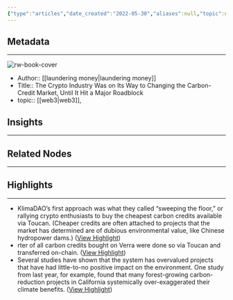 ```yaml
---
{"type":"articles","date_created":"2022-05-30","aliases":null,"topic":null,"url":"https://time.com/6181907/crypto-carbon-credits/","layout":null,"banner":null,"dg-publish":true,"tags":null,"permalink":"/300-biblio/200-articles/the-crypto-industry-was-on-its-way-to-changing-the-carbon-credit-market-until-it-hit-a-major-roadblock/","dgPassFrontmatter":true,"created":"2023-10-20T12:44:17.000-05:00","updated":"2023-10-20T12:44:17.000-05:00"}
---
```


## Metadata
---
![rw-book-cover](https://readwise-assets.s3.amazonaws.com/static/images/article0.00998d930354.png)
- Author:: [[laundering money\|laundering money]]
- Title:: The Crypto Industry Was on Its Way to Changing the Carbon-Credit Market, Until It Hit a Major Roadblock
- topic:: [[web3\|web3]], 



## Insights
---
## Related Nodes
---

## Highlights 
---
- KlimaDAO’s first approach was what they called “sweeping the floor,” or rallying crypto enthusiasts to buy the cheapest carbon credits available via Toucan. (Cheaper credits are often attached to projects that the market has determined are of dubious environmental value, like Chinese hydropower dams.) ([View Highlight](https://instapaper.com/read/1510177133/19685986))
- rter of all carbon credits bought on Verra were done so via Toucan and transferred on-chain. ([View Highlight](https://instapaper.com/read/1510177133/19685987))
- Several studies have shown that the system has overvalued projects that have had little-to-no positive impact on the environment. One study from last year, for example, found that many forest-growing carbon-reduction projects in California systemically over-exaggerated their climate benefits. ([View Highlight](https://instapaper.com/read/1510177133/19685988))

